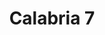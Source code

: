 ---
title: Calabria 7
date: 
draft: false

# descripcion
description : Argollas en plata 925 caña tubular 1.5mm

materials: Plata 925

color: 

dimensions: Diámetro 7cm

code: 01-11-0974

type: "Aros"

categories: []

price: $4.060,00

price_eftvo: $3.455,00

# Images
# first image will be shown in the product page
images:
  # - image: "images/path_to_image"
  # La ubicacion de las imagenes es imagenes/Aros/Aros.Argollas/01-11-0974-calabria-7
  - image: "./images/aros/argollas/01-11-0974-calabria-7.jpg"
---